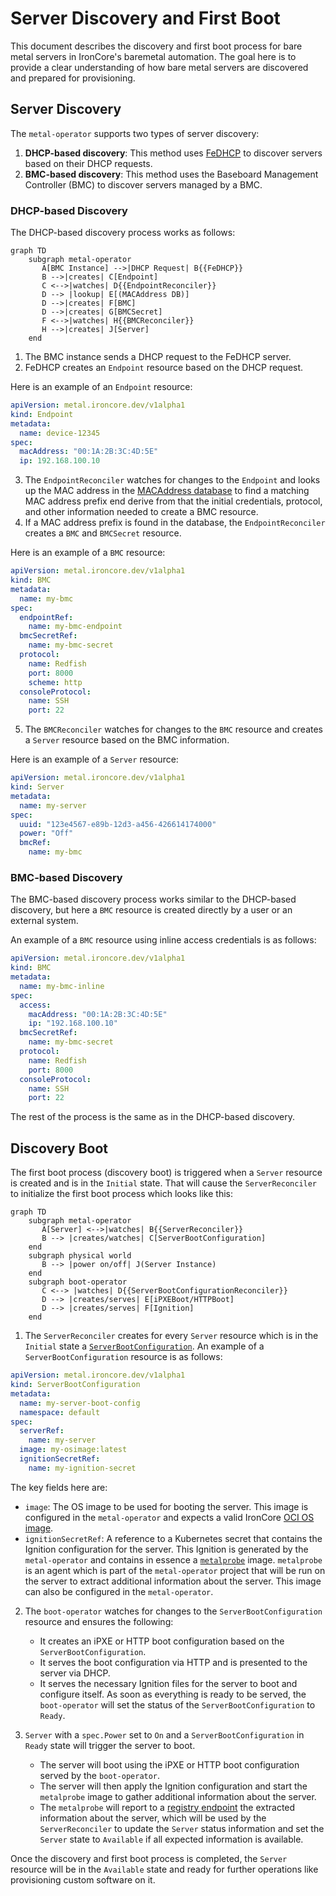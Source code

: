 # Server Discovery and First Boot

This document describes the discovery and first boot process for bare metal servers in IronCore's baremetal automation.
The goal here is to provide a clear understanding of how bare metal servers are discovered and prepared for provisioning.

## Server Discovery 

The `metal-operator` supports two types of server discovery:
1. **DHCP-based discovery**: This method uses [FeDHCP](https://github.com/ironcore-dev/fedhcp) to discover servers based
on their DHCP requests. 
2. **BMC-based discovery**: This method uses the Baseboard Management Controller (BMC) to discover servers managed by a BMC.

### DHCP-based Discovery

The DHCP-based discovery process works as follows:

```mermaid
graph TD
    subgraph metal-operator 
       A[BMC Instance] -->|DHCP Request| B{{FeDHCP}}
       B -->|creates| C[Endpoint]
       C <-->|watches| D{{EndpointReconciler}}
       D --> |lookup| E[(MACAddress DB)]
       D -->|creates| F[BMC]
       D -->|creates| G[BMCSecret]
       F <-->|watches| H{{BMCReconciler}}
       H -->|creates| J[Server]
    end
```

1. The BMC instance sends a DHCP request to the FeDHCP server.
2. FeDHCP creates an `Endpoint` resource based on the DHCP request.

Here is an example of an `Endpoint` resource:

```yaml
apiVersion: metal.ironcore.dev/v1alpha1
kind: Endpoint
metadata:
  name: device-12345
spec:
  macAddress: "00:1A:2B:3C:4D:5E"
  ip: 192.168.100.10
```

3. The `EndpointReconciler` watches for changes to the `Endpoint` and looks up the MAC address in the [MACAddress database](https://ironcore-dev.github.io/metal-operator/concepts/endpoints.html#configuration)
to find a matching MAC address prefix end derive from that the initial credentials, protocol, and other information needed to create a BMC resource.
4. If a MAC address prefix is found in the database, the `EndpointReconciler` creates a `BMC` and `BMCSecret` resource.

Here is an example of a `BMC` resource:

```yaml
apiVersion: metal.ironcore.dev/v1alpha1
kind: BMC
metadata:
  name: my-bmc
spec:
  endpointRef:
    name: my-bmc-endpoint
  bmcSecretRef:
    name: my-bmc-secret
  protocol:
    name: Redfish
    port: 8000
    scheme: http
  consoleProtocol:
    name: SSH
    port: 22
```

5. The `BMCReconciler` watches for changes to the `BMC` resource and creates a `Server` resource based on the BMC information.

Here is an example of a `Server` resource:

```yaml
apiVersion: metal.ironcore.dev/v1alpha1
kind: Server
metadata:
  name: my-server
spec:
  uuid: "123e4567-e89b-12d3-a456-426614174000"
  power: "Off"
  bmcRef:
    name: my-bmc
```

### BMC-based Discovery

The BMC-based discovery process works similar to the DHCP-based discovery, but here a `BMC` resource is created directly by
a user or an external system. 

An example of a `BMC` resource using inline access credentials is as follows:

```yaml
apiVersion: metal.ironcore.dev/v1alpha1
kind: BMC
metadata:
  name: my-bmc-inline
spec:
  access:
    macAddress: "00:1A:2B:3C:4D:5E"
    ip: "192.168.100.10"
  bmcSecretRef:
    name: my-bmc-secret
  protocol:
    name: Redfish
    port: 8000
  consoleProtocol:
    name: SSH
    port: 22
```

The rest of the process is the same as in the DHCP-based discovery.

## Discovery Boot

The first boot process (discovery boot) is triggered when a `Server` resource is created and is in the `Initial` state.
That will cause the `ServerReconciler` to initialize the first boot process which looks like this:

```mermaid
graph TD
    subgraph metal-operator
       A[Server] <-->|watches| B{{ServerReconciler}}
       B --> |creates/watches| C[ServerBootConfiguration]
    end
    subgraph physical world
       B --> |power on/off| J(Server Instance)
    end
    subgraph boot-operator
       C <--> |watches| D{{ServerBootConfigurationReconciler}}
       D --> |creates/serves| E[iPXEBoot/HTTPBoot]
       D --> |creates/serves| F[Ignition]
    end 
```

1. The `ServerReconciler` creates for every `Server` resource which is in the `Initial` state a [`ServerBootConfiguration`](https://ironcore-dev.github.io/metal-operator/concepts/serverbootconfigurations.html).
An example of a `ServerBootConfiguration` resource is as follows:

```yaml
apiVersion: metal.ironcore.dev/v1alpha1
kind: ServerBootConfiguration
metadata:
  name: my-server-boot-config
  namespace: default
spec:
  serverRef:
    name: my-server
  image: my-osimage:latest
  ignitionSecretRef:
    name: my-ignition-secret
```

The key fields here are:
- `image`: The OS image to be used for booting the server. This image is configured in the `metal-operator` and expects a valid
IronCore [OCI OS image](/iaas/architecture/os-images).
- `ignitionSecretRef`: A reference to a Kubernetes secret that contains the Ignition configuration for the server. This Ignition
is generated by the `metal-operator` and contains in essence a [`metalprobe`](https://github.com/ironcore-dev/metal-operator/pkgs/container/metalprobe) 
image. `metalprobe` is an agent which is part of the `metal-operator` project that will be run on the server to extract 
additional information about the server. This image can also be configured in the `metal-operator`.

2. The `boot-operator` watches for changes to the `ServerBootConfiguration` resource and ensures the following: 
   - It creates an iPXE or HTTP boot configuration based on the `ServerBootConfiguration`.
   - It serves the boot configuration via HTTP and is presented to the server via DHCP.
   - It serves the necessary Ignition files for the server to boot and configure itself.
As soon as everything is ready to be served, the `boot-operator` will set the status of the `ServerBootConfiguration` to `Ready`.
   
3. `Server` with a `spec.Power` set to `On` and a `ServerBootConfiguration` in `Ready` state will trigger the server to boot.
   - The server will boot using the iPXE or HTTP boot configuration served by the `boot-operator`.
   - The server will then apply the Ignition configuration and start the `metalprobe` image to gather additional information about the server.
   - The `metalprobe` will report to a [registry endpoint](https://github.com/ironcore-dev/metal-operator/tree/main/internal/registry) the
extracted information about the server, which will be used by the `ServerReconciler` to update the `Server` status information and set the `Server`
state to `Available` if all expected information is available.

Once the discovery and first boot process is completed, the `Server` resource will be in the `Available` state and 
ready for further operations like provisioning custom software on it.
